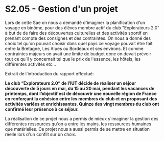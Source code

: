 <h1>S2.05 - Gestion d'un projet</h1>

<p>Lors de cette Sae on nous a demandé d'imaginer la planification d'un voyage en binôme, pour des élèves membre actif du club "Explorateurs 2.0" à but de de faire des découvertes culturelles et des activités sportif en prenant compte des consignes et des contraintes. On nous a donné des choix tel qu'on pouvait choisir dans quel pays ce voyage pouvait être fait entre la Bretagne, Les Alpes ou Bordeaux et ses environs. Et comme contraintes majeurs on avait une limite de budget donc on devait prévoir tout ce qu'il y concernait tel que le prix de l'essence, les hôtels, les différentes activités etc...</p>

<p>Extrait de l'introduction du rapport effectué:</p>

<p><strong>Le club “Explorateurs 2.0” de l’IUT décide de réaliser un séjour découverte de 5 jours en mai, du 15 au 20 mai, pendant les vacances de printemps, dont l’objectif est de découvrir une nouvelle région de France en renforçant la cohésion entre les membres du club et en proposant des activités variées et enrichissantes. Quinze des vingt membres du club ont confirmé leur présence à ce séjour.</strong></p>

<p>La réalisation de ce projet nous a permis de mieux s'imaginer la gestion des différentes ressources qu'on a entre les mains, les ressources humaines que matérielles. Ce projet nous a aussi permis de se mettre en situation réelle lors d'un conflit sur un choix.</p>



